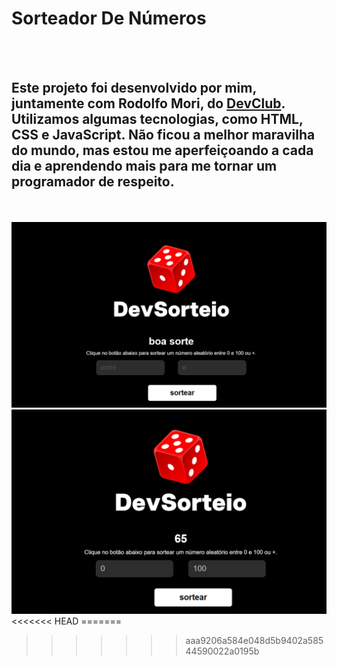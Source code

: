 <h1>Sorteador De Números </h1>
<br>
<br>
<h2>Este projeto foi desenvolvido por mim, juntamente com Rodolfo Mori, do <a href = "https://rodolfomori.com.br/devclub"> DevClub</a>. Utilizamos algumas tecnologias, como HTML, CSS e JavaScript. Não ficou a melhor maravilha do mundo, mas estou me aperfeiçoando a cada dia e aprendendo mais para me tornar um programador de respeito.</h2>
<br>
<br>
<img src="./img/capitura inicial.png" alt="capitura inicial">
<br>
<img src="./img/capitura final.png" alt="capitura final">
<<<<<<< HEAD
=======

>>>>>>> aaa9206a584e048d5b9402a58544590022a0195b
